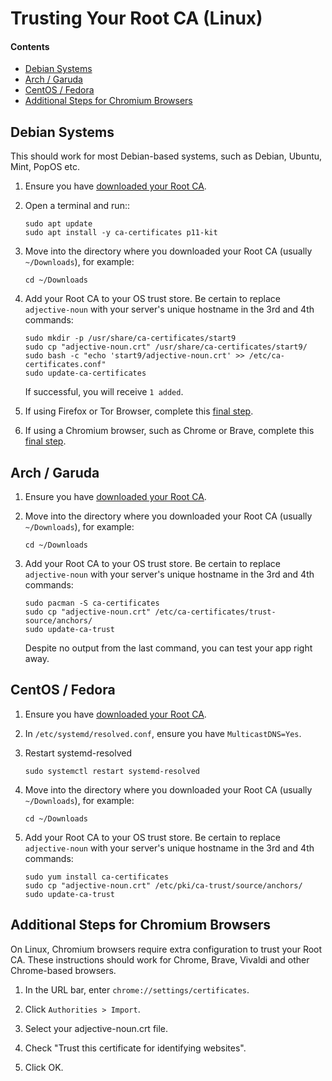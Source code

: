# Trusting Your Root CA (Linux)

#### Contents

- [Debian Systems](#debian-systems)
- [Arch / Garuda](#arch--garuda)
- [CentOS / Fedora](#centos--fedora)
- [Additional Steps for Chromium Browsers](#additional-steps-for-chromium-browsers)

## Debian Systems

This should work for most Debian-based systems, such as Debian, Ubuntu, Mint, PopOS etc.

1.  Ensure you have [downloaded your Root CA](../../../user-manual/trust-ca.md#download-your-root-ca).

1.  Open a terminal and run::

        sudo apt update
        sudo apt install -y ca-certificates p11-kit

1.  Move into the directory where you downloaded your Root CA (usually `~/Downloads`), for example:

        cd ~/Downloads

1.  Add your Root CA to your OS trust store. Be certain to replace `adjective-noun` with your server's unique hostname in the 3rd and 4th commands:

        sudo mkdir -p /usr/share/ca-certificates/start9
        sudo cp "adjective-noun.crt" /usr/share/ca-certificates/start9/
        sudo bash -c "echo 'start9/adjective-noun.crt' >> /etc/ca-certificates.conf"
        sudo update-ca-certificates

    If successful, you will receive `1 added`.

1.  If using Firefox or Tor Browser, complete this [final step](../../firefox-guides/ca.md#debian--ubuntu).

1.  If using a Chromium browser, such as Chrome or Brave, complete this [final step](#additional-steps-for-chromium-browsers).

## Arch / Garuda

1.  Ensure you have [downloaded your Root CA](../../../user-manual/trust-ca.md#download-your-root-ca).

1.  Move into the directory where you downloaded your Root CA (usually `~/Downloads`), for example:

        cd ~/Downloads

1.  Add your Root CA to your OS trust store. Be certain to replace `adjective-noun` with your server's unique hostname in the 3rd and 4th commands:

        sudo pacman -S ca-certificates
        sudo cp "adjective-noun.crt" /etc/ca-certificates/trust-source/anchors/
        sudo update-ca-trust

    Despite no output from the last command, you can test your app right away.

## CentOS / Fedora

1.  Ensure you have [downloaded your Root CA](../../../user-manual/trust-ca.md#download-your-root-ca).

1.  In `/etc/systemd/resolved.conf`, ensure you have `MulticastDNS=Yes`.

1.  Restart systemd-resolved

        sudo systemctl restart systemd-resolved

1.  Move into the directory where you downloaded your Root CA (usually `~/Downloads`), for example:

        cd ~/Downloads

1.  Add your Root CA to your OS trust store. Be certain to replace `adjective-noun` with your server's unique hostname in the 3rd and 4th commands:

        sudo yum install ca-certificates
        sudo cp "adjective-noun.crt" /etc/pki/ca-trust/source/anchors/
        sudo update-ca-trust

    <!-- @TODO no output? -->

## Additional Steps for Chromium Browsers

On Linux, Chromium browsers require extra configuration to trust your Root CA. These instructions should work for Chrome, Brave, Vivaldi and other Chrome-based browsers.

1. In the URL bar, enter `chrome://settings/certificates`.

1. Click `Authorities > Import`.

1. Select your adjective-noun.crt file.

1. Check "Trust this certificate for identifying websites".

1. Click OK.
